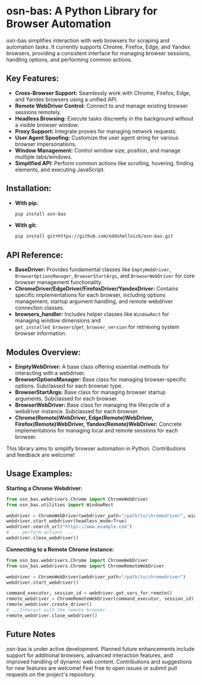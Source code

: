 # osn-bas: A Python Library for Browser Automation

osn-bas simplifies interaction with web browsers for scraping and automation tasks. It currently supports Chrome, Firefox, Edge, and Yandex browsers, providing a consistent interface for managing browser sessions, handling options, and performing common actions.

## Key Features:

*   **Cross-Browser Support:** Seamlessly work with Chrome, Firefox, Edge, and Yandex browsers using a unified API.
*   **Remote WebDriver Control:** Connect to and manage existing browser sessions remotely.
*   **Headless Browsing:** Execute tasks discreetly in the background without a visible browser window.
*   **Proxy Support:** Integrate proxies for managing network requests.
*   **User Agent Spoofing:** Customize the user agent string for various browser impersonations.
*   **Window Management:** Control window size, position, and manage multiple tabs/windows.
*   **Simplified API:** Perform common actions like scrolling, hovering, finding elements, and executing JavaScript.

## Installation:

* **With pip:**
    ```bash
    pip install osn-bas
    ```

* **With git:**
    ```bash
    pip install git+https://github.com/oddshellnick/osn-bas.git
    ```

## API Reference:

*   **BaseDriver:** Provides fundamental classes like `EmptyWebDriver`, `BrowserOptionsManager`, `BrowserStartArgs`, and `BrowserWebDriver` for core browser management functionality.
*   **ChromeDriver/EdgeDriver/FirefoxDriver/YandexDriver:** Contains specific implementations for each browser, including options management, startup argument handling, and remote webdriver connection classes.
*   **browsers_handler:** Includes helper classes like `WindowRect` for managing window dimensions and `get_installed_browsers`/`get_browser_version` for retrieving system browser information.

## Modules Overview:

*   **EmptyWebDriver:** A base class offering essential methods for interacting with a webdriver.
*   **BrowserOptionsManager:** Base class for managing browser-specific options. Subclassed for each browser type.
*   **BrowserStartArgs:** Base class for managing browser startup arguments. Subclassed for each browser.
*   **BrowserWebDriver:** Base class for managing the lifecycle of a webdriver instance. Subclassed for each browser.
*   **Chrome(Remote)WebDriver, Edge(Remote)WebDriver, Firefox(Remote)WebDriver, Yandex(Remote)WebDriver:** Concrete implementations for managing local and remote sessions for each browser.

This library aims to simplify browser automation in Python. Contributions and feedback are welcome!

## Usage Examples:

**Starting a Chrome Webdriver:**

```python
from osn_bas.webdrivers.Chrome import ChromeWebDriver
from osn_bas.utilities import WindowRect

webdriver = ChromeWebDriver(webdriver_path="/path/to/chromedriver", window_rect=WindowRect(0, 0, 800, 600))
webdriver.start_webdriver(headless_mode=True)
webdriver.search_url("https://www.example.com")
# ... perform actions ...
webdriver.close_webdriver()
```

**Connecting to a Remote Chrome Instance:**

```python
from osn_bas.webdrivers.Chrome import ChromeWebDriver
from osn_bas.webdrivers.Chrome import ChromeRemoteWebDriver

webdriver = ChromeWebDriver(webdriver_path="/path/to/chromedriver")
webdriver.start_webdriver()

command_executor, session_id = webdriver.get_vars_for_remote()
remote_webdriver = ChromeRemoteWebDriver(command_executor, session_id)
remote_webdriver.create_driver()
# ...Interact with the remote browser...
remote_webdriver.close_webdriver()
```


## Future Notes

osn-bas is under active development. Planned future enhancements include support for additional browsers, advanced interaction features, and improved handling of dynamic web content. Contributions and suggestions for new features are welcome! Feel free to open issues or submit pull requests on the project's repository.